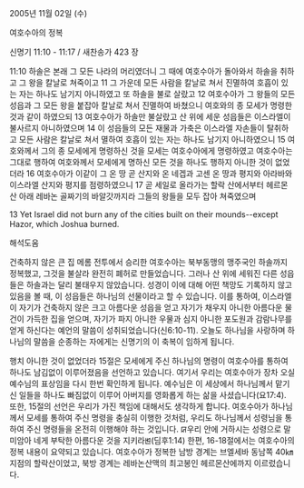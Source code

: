 2005년 11월 02일 (수)

여호수아의 정복



신명기 11:10 - 11:17 / 새찬송가 423 장


11:10 하솔은 본래 그 모든 나라의 머리였더니 그 때에 여호수아가 돌아와서 하솔을 취하고 그 왕을 칼날로 쳐죽이고 11 그 가운데 모든 사람을 칼날로 쳐서 진멸하여 호흡이 있는 자는 하나도 남기지 아니하였고 또 하솔을 불로 살랐고 12 여호수아가 그 왕들의 모든 성읍과 그 모든 왕을 붙잡아 칼날로 쳐서 진멸하여 바쳤으니 여호와의 종 모세가 명령한 것과 같이 하였으되 13 여호수아가 하솔만 불살랐고 산 위에 세운 성읍들은 이스라엘이 불사르지 아니하였으며 14 이 성읍들의 모든 재물과 가축은 이스라엘 자손들이 탈취하고 모든 사람은 칼날로 쳐서 멸하여 호흡이 있는 자는 하나도 남기지 아니하였으니 15 여호와께서 그의 종 모세에게 명령하신 것을 모세는 여호수아에게 명령하였고 여호수아는 그대로 행하여 여호와께서 모세에게 명하신 모든 것을 하나도 행하지 아니한 것이 없었더라 16 여호수아가 이같이 그 온 땅 곧 산지와 온 네겝과 고센 온 땅과 평지와 아라바와 이스라엘 산지와 평지를 점령하였으니 17 곧 세일로 올라가는 할락 산에서부터 헤르몬 산 아래 레바논 골짜기의 바알갓까지라 그들의 왕들을 모두 잡아 쳐죽였으며 

13 Yet Israel did not burn any of the cities built on their mounds--except Hazor, which Joshua burned.

해석도움





건축하지 않은 큰 집 
메롬 전투에서 승리한 여호수아는 북부동맹의 맹주국인 하솔까지 정복했고, 그것을 불살라 완전히 폐허로 만들었습니다. 그러나 산 위에 세워진 다른 성읍들은 하솔과는 달리 불태우지 않았습니다. 성경이 이에 대해 어떤 책망도 기록하지 않고 있음을 볼 때, 이 성읍들은 하나님의 선물이라고 할 수 있습니다. 이를 통하여, 이스라엘이 자기가 건축하지 않은 크고 아름다운 성읍을 얻고 자기가 채우지 아니한 아름다운 물건이 가득한 집을 얻으며, 자기가 파지 아니한 우물과 심지 아니한 포도원과 감람나무를 얻게 하신다는 예언의 말씀이 성취되었습니다(신6:10-11). 오늘도 하나님을 사랑하며 하나님의 말씀을 순종하는 자에게는 신명기의 이 축복이 임하게 됩니다. 

행치 아니한 것이 없었더라 
15절은 모세에게 주신 하나님의 명령이 여호수아를 통하여 하나도 남김없이 이루어졌음을 선언하고 있습니다. 여기서 우리는 여호수아가 장차 오실 예수님의 표상임을 다시 한번 확인하게 됩니다. 예수님은 이 세상에서 하나님께서 맡기신 일들을 하나도 빠짐없이 이루어 아버지를 영화롭게 하는 삶을 사셨습니다(요17:4). 또한, 15절의 선언은 우리가 가진 책임에 대해서도 생각하게 합니다. 여호수아가 하나님께서 모세를 통하여 주신 명령을 충실히 이행한 것처럼, 우리도 하나님께서 성령님을 통하여 주신 명령들을 온전히 이행해야 하는 것입니다. ꡒ우리 안에 거하시는 성령으로 말미암아 네게 부탁한 아름다운 것을 지키라ꡓ(딤후1:14) 한편, 16-18절에서는 여호수아의 정복 내용이 요약되고 있습니다. 여호수아가 정복한 남방 경계는 브엘세바 동남쪽 40㎞ 지점의 할락산이었고, 북방 경계는 레바논산맥의 최고봉인 헤르몬산에까지 이르렀습니다.